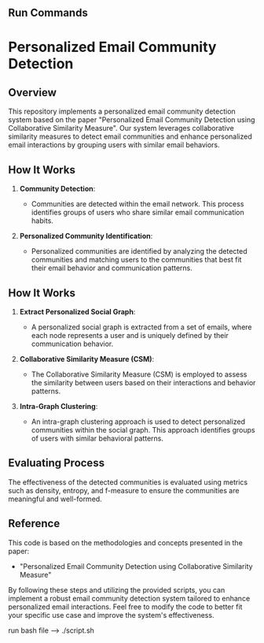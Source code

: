 ## Run Commands

# Personalized Email Community Detection

## Overview

This repository implements a personalized email community detection system based on the paper "Personalized Email Community Detection using Collaborative Similarity Measure". Our system leverages collaborative similarity measures to detect email communities and enhance personalized email interactions by grouping users with similar email behaviors.

## How It Works

1. **Community Detection**:
   - Communities are detected within the email network. This process identifies groups of users who share similar email communication habits.

3. **Personalized Community Identification**:
   - Personalized communities are identified by analyzing the detected communities and matching users to the communities that best fit their email behavior and communication patterns.

## How It Works

1. **Extract Personalized Social Graph**:
   - A personalized social graph is extracted from a set of emails, where each node represents a user and is uniquely defined by their communication behavior.

2. **Collaborative Similarity Measure (CSM)**:
   - The Collaborative Similarity Measure (CSM) is employed to assess the similarity between users based on their interactions and behavior patterns.

3. **Intra-Graph Clustering**:
   - An intra-graph clustering approach is used to detect personalized communities within the social graph. This approach identifies groups of users with similar behavioral patterns.

## Evaluating Process

The effectiveness of the detected communities is evaluated using metrics such as density, entropy, and f-measure to ensure the communities are meaningful and well-formed.


## Reference

This code is based on the methodologies and concepts presented in the paper:
- "Personalized Email Community Detection using Collaborative Similarity Measure"

By following these steps and utilizing the provided scripts, you can implement a robust email community detection system tailored to enhance personalized email interactions. Feel free to modify the code to better fit your specific use case and improve the system's effectiveness.


run bash file -->   ./script.sh


